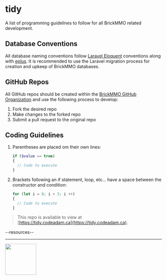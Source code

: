 # tidy

<style>@import url("//readme.codeadam.ca/readme.css");</style>

A list of programming guidelines to follow for all BrickMMO related development.

## Database Conventions

All database naming conventions follow [Laravel Eloquent](https://laravel.com/docs/10.x/eloquent) conventions along with [eplus](https://eplus.codeadam.ca/). It is recommended to use the Laravel migration process for creation and upkeep of BrickMMO databases.

## GitHub Repos

All GitHub repos should be created within the [BrickMMO GitHub Organization](https://github.com/BrickMMO) and use the following process to develop:

1. Fork the desired repo
2. Make changes to the forked repo
3. Submit a pull request to the original repo

## Coding Guidelines

1. Parentheses are placed om their own lines:

    ```php
    if ($value == true) 
    {
      // Code to execute
    }
    ```

2. Brackets following an if statement, loop, etc... have a space between the constructor and condition:

    ```javascript
    for (let i = 0; i < 3; i ++)
    {
      // Code to execute
    }
    ```
    
> This repo is available to view at  
> [https://tidy.codeadam.ca](https://tidy.codeadam.ca).

<div class="components" id="resources">--resources--</div>
<script src="https://cdn.codeadam.ca/components@1.0.0/components.js"></script>

---

<a href="https://codeadam.ca">
<img src="https://cdn.codeadam.ca/images@1.0.0/codeadam-logo-coloured-horizontal.png" width="100">
</a>
